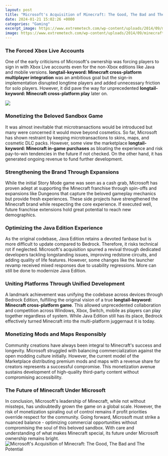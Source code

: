 ```yaml
---
layout: post
title: "Microsoft's Acquisition of Minecraft: The Good, The Bad and The Potential"
date: 2024-01-21 15:02:26 +0000
categories: "Gaming"
excerpt_image: https://www.extremetech.com/wp-content/uploads/2014/09/minecraft-microsoft-logo.jpg
image: https://www.extremetech.com/wp-content/uploads/2014/09/minecraft-microsoft-logo.jpg
---
```


### The Forced Xbox Live Accounts 
One of the early criticisms of Microsoft's ownership was forcing players to sign in with Xbox Live accounts even for the non-Xbox editions like Java and mobile versions. **longtail-keyword: Minecraft cross-platform multiplayer integration** was an ambitious goal but the sign-in implementation disrupted longtime players and added unnecessary friction for solo players. However, it did pave the way for unprecedented **longtail-keyword: Minecraft cross-platform play** later on.

![](https://www.iclarified.com/images/news/43868/196907/196907.jpg)
### Monetizing the Beloved Sandbox Game
It was almost inevitable that microtransactions would be introduced but many were concerned it would move beyond cosmetics. So far, Microsoft has shown restraint by keeping microtransactions to skins, maps, and cosmetic DLC packs. However, some view the marketplace **longtail-keyword: Minecraft in-game purchases** as bloating the experience and risk pay-to-win tendencies in the future if not checked. On the other hand, it has generated ongoing revenue to fund further development. 
### Strengthening the Brand Through Expansions 
While the initial Story Mode game was seen as a cash grab, Microsoft has proven adept at supporting the Minecraft franchise through spin-offs and expansions like Dungeons that capture the beloved gameplay mechanics but provide fresh experiences. These side projects have strengthened the Minecraft brand while respecting the core experience. If executed well, future franchise extensions hold great potential to reach new demographics.
### Optimizing the Java Edition Experience
As the original codebase, Java Edition retains a devoted fanbase but is more difficult to update compared to Bedrock. Therefore, it risks technical rot if neglected. Microsoft's acquisition spurred a revival through dedicated developers tackling longstanding issues, improving redstone circuits, and adding quality of life features. However, some changes like the launcher revamp received mixed responses due to usability regressions. More can still be done to modernize Java Edition.
### Uniting Platforms Through Unified Development 
A landmark achievement was unifying the codebase across devices through Bedrock Edition, fulfilling the original vision of a true **longtail-keyword: Minecraft cross-platform game**. This allowed unprecedented collaboration and competition across Windows, Xbox, Switch, mobile as players can play together regardless of system. While Java Edition still has its place, Bedrock effectively turned Minecraft into the multi-platform juggernaut it is today.
### Monetizing Mods and Maps Responsibly  
Community creations have always been integral to Minecraft's success and longevity. Microsoft struggled with balancing commercialization against the open modding culture initially. However, the current model of the Marketplace distributing premium mods and maps with a revenue share for creators represents a successful compromise. This monetization avenue sustains development of high-quality third-party content without compromising accessibility.
### The Future of Minecraft Under Microsoft
In conclusion, Microsoft's leadership of Minecraft, while not without missteps, has undoubtedly grown the game on a global scale. However, the risk of monetization spiraling out of control remains if profit priorities override respect for the community. Going forward, Microsoft must strike a nuanced balance - optimizing commercial opportunities without compromising the soul of this beloved sandbox. With care and understanding of what makes Minecraft special, its future under Microsoft ownership remains bright.
![Microsoft's Acquisition of Minecraft: The Good, The Bad and The Potential](https://www.extremetech.com/wp-content/uploads/2014/09/minecraft-microsoft-logo.jpg)